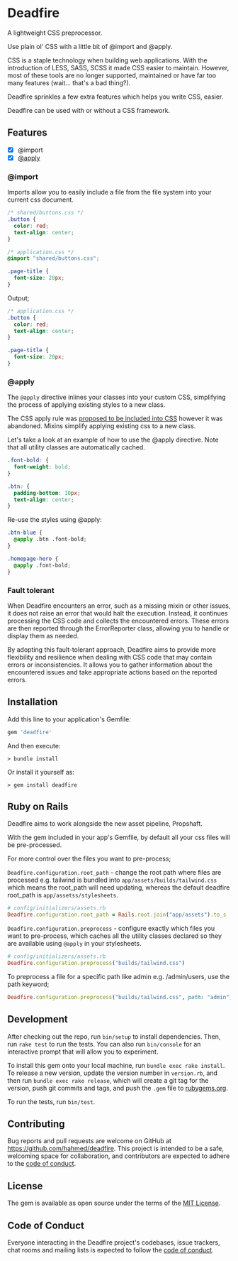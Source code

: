 # Deadfire

A lightweight CSS preprocessor.

Use plain ol' CSS with a little bit of @import and @apply.

CSS is a staple technology when building web applications. With the introduction of LESS, SASS, SCSS it made CSS easier to maintain. However, most of these tools are no longer supported, maintained or have far too many features (wait... that's a bad thing?).

Deadfire sprinkles a few extra features which helps you write CSS, easier.

Deadfire can be used with or without a CSS framework.

## Features

- [x] @import
- [x] [@apply](https://tabatkins.github.io/specs/css-apply-rule/)

### @import

Imports allow you to easily include a file from the file system into your current css document.

```CSS
/* shared/buttons.css */
.button {
  color: red;
  text-align: center;
}

/* application.css */
@import "shared/buttons.css";

.page-title {
  font-size: 20px;
}
```

Output;

```CSS
/* application.css */
.button {
  color: red;
  text-align: center;
}

.page-title {
  font-size: 20px;
}
```

### @apply

The `@apply` directive inlines your classes into your custom CSS, simplifying the process of applying existing styles to a new class.

The CSS apply rule was [proposed to be included into CSS](https://tabatkins.github.io/specs/css-apply-rule/) however it was abandoned. Mixins simplify applying existing css to a new class.

Let's take a look at an example of how to use the @apply directive. Note that all utility classes are automatically cached.

```CSS
.font-bold: {
  font-weight: bold;
}

.btn: {
  padding-bottom: 10px;
  text-align: center;
}
```

Re-use the styles using @apply:

```CSS
.btn-blue {
  @apply .btn .font-bold;
}

.homepage-hero {
  @apply .font-bold;
}
```

### Fault tolerant

When Deadfire encounters an error, such as a missing mixin or other issues, it does not raise an error that would halt the execution. Instead, it continues processing the CSS code and collects the encountered errors. These errors are then reported through the ErrorReporter class, allowing you to handle or display them as needed.

By adopting this fault-tolerant approach, Deadfire aims to provide more flexibility and resilience when dealing with CSS code that may contain errors or inconsistencies. It allows you to gather information about the encountered issues and take appropriate actions based on the reported errors.

## Installation

Add this line to your application's Gemfile:

```ruby
gem 'deadfire'
```

And then execute:

  `> bundle install`

Or install it yourself as:

  `> gem install deadfire`

## Ruby on Rails

Deadfire aims to work alongside the new asset pipeline, Propshaft.

With the gem included in your app's Gemfile, by default all your css files will be pre-processed.

For more control over the files you want to pre-process;

`Deadfire.configuration.root_path` - change the root path where files are processed e.g. tailwind is bundled into `app/assets/builds/tailwind.css`
which means the root_path will need updating, whereas the default deadfire root_path is `app/assetss/stylesheets`.

```ruby
# config/initializers/assets.rb
Deadfire.configuration.root_path = Rails.root.join("app/assets").to_s
```

`Deadfire.configuration.preprocess` - configure exactly which files you want to pre-process, which caches all the utility classes declared
so they are available using `@apply` in your stylesheets.

```ruby
# config/initializers/assets.rb
Deadfire.configuration.preprocess("builds/tailwind.css")
```

To preprocess a file for a specific path like admin e.g. /admin/users, use the path keyword;

```ruby
Deadfire.configuration.preprocess("builds/tailwind.css", path: "admin")
```

## Development

After checking out the repo, run `bin/setup` to install dependencies. Then, run `rake test` to run the tests. You can also run `bin/console` for an interactive prompt that will allow you to experiment.

To install this gem onto your local machine, run `bundle exec rake install`. To release a new version, update the version number in `version.rb`, and then run `bundle exec rake release`, which will create a git tag for the version, push git commits and tags, and push the `.gem` file to [rubygems.org](https://rubygems.org).

To run the tests, run `bin/test`.
## Contributing

Bug reports and pull requests are welcome on GitHub at https://github.com/hahmed/deadfire. This project is intended to be a safe, welcoming space for collaboration, and contributors are expected to adhere to the [code of conduct](https://github.com/hahmed/deadfire/blob/master/CODE_OF_CONDUCT.md).


## License

The gem is available as open source under the terms of the [MIT License](https://opensource.org/licenses/MIT).

## Code of Conduct

Everyone interacting in the Deadfire project's codebases, issue trackers, chat rooms and mailing lists is expected to follow the [code of conduct](https://github.com/hahmed/deadfire/blob/master/CODE_OF_CONDUCT.md).
